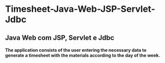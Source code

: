 # Timesheet-Java-Web-JSP-Servlet-Jdbc
<h2>Java Web com JSP, Servlet e Jdbc</h2>
<h4>
  The application consists of the user entering the necessary data to generate a timesheet with the materials according to the day of the week.
</h4>
